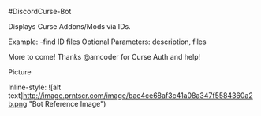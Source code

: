 #DiscordCurse-Bot

Displays Curse Addons/Mods via IDs. 

Example: -find ID files
Optional Parameters: description, files

More to come!
Thanks @amcoder for Curse Auth and help!

Picture

Inline-style:
![alt text]http://image.prntscr.com/image/bae4ce68af3c41a08a347f5584360a2b.png "Bot Reference Image")
